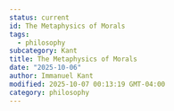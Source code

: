 ```yaml
---
status: current
id: The Metaphysics of Morals
tags:
  - philosophy
subcategory: Kant
title: The Metaphysics of Morals
date: "2025-10-06"
author: Immanuel Kant
modified: 2025-10-07 00:13:19 GMT-04:00
category: philosophy
---
```

